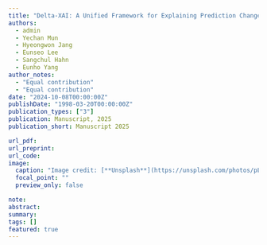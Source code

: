 ```yaml
---
title: "Delta-XAI: A Unified Framework for Explaining Prediction Changes in Online Time Series Monitoring"
authors:
  - admin
  - Yechan Mun
  - Hyeongwon Jang
  - Eunseo Lee
  - Sangchul Hahn
  - Eunho Yang
author_notes:
  - "Equal contribution"
  - "Equal contribution"
date: "2024-10-08T00:00:00Z"
publishDate: "1998-03-20T00:00:00Z"
publication_types: ["3"]
publication: Manuscript, 2025
publication_short: Manuscript 2025

url_pdf:
url_preprint:
url_code:
image:
  caption: "Image credit: [**Unsplash**](https://unsplash.com/photos/pLCdAaMFLTE)"
  focal_point: ""
  preview_only: false

note:
abstract:
summary:
tags: []
featured: true
---
```

